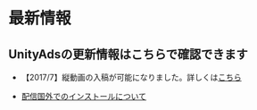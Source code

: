 # 最新情報
**UnityAdsの更新情報はこちらで確認できます**
-------------

- 【2017/7】縦動画の入稿が可能になりました。詳しくは[こちら](https://github.com/unity3d-jp/unityads-help-jp/wiki/campaign-design-guide)

- [配信国外でのインストールについて](https://github.com/unity3d-jp/unityads-help-jp/wiki/campaign-design-guide)